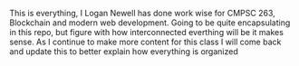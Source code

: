         
This is everything, I Logan Newell has done work wise for CMPSC 263, Blockchain and modern web development. 
Going to be quite encapsulating in this repo, but figure with how interconnected everthing will be it makes sense. 
As I continue to make more content for this class I will come back and update this to better explain how everything is organized
